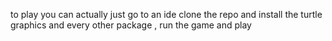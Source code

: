 to play you can actually just go to an ide clone the repo and install the turtle graphics and every other package , run the game and play
